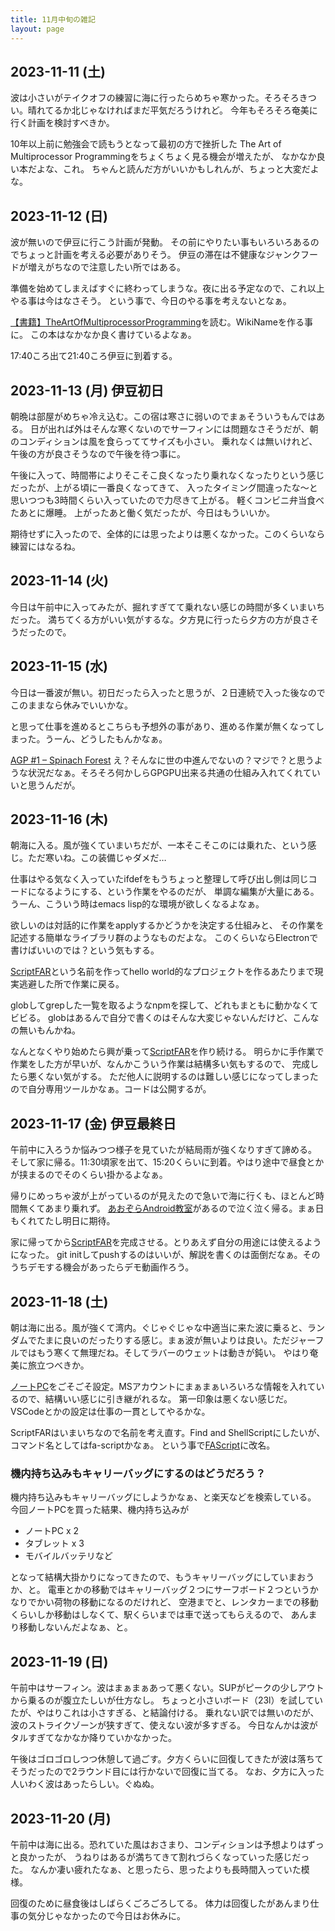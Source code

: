 ```yaml
---
title: 11月中旬の雑記
layout: page
---
```


## 2023-11-11 (土)

波は小さいがテイクオフの練習に海に行ったらめちゃ寒かった。そろそろきつい。晴れてるか北じゃなければまだ平気だろうけれど。
今年もそろそろ奄美に行く計画を検討すべきか。

10年以上前に勉強会で読もうとなって最初の方で挫折した The Art of Multiprocessor Programmingをちょくちょく見る機会が増えたが、
なかなか良い本だよな、これ。
ちゃんと読んだ方がいいかもしれんが、ちょっと大変だよな。

## 2023-11-12 (日)

波が無いので伊豆に行こう計画が発動。
その前にやりたい事もいろいろあるのでちょっと計画を考える必要がありそう。
伊豆の滞在は不健康なジャンクフードが増えがちなので注意したい所ではある。

準備を始めてしまえばすぐに終わってしまうな。夜に出る予定なので、これ以上やる事は今はなさそう。
という事で、今日のやる事を考えないとなぁ。

[【書籍】TheArtOfMultiprocessorProgramming](https://karino2.github.io/RandomThoughts/【書籍】TheArtOfMultiprocessorProgramming)を読む。WikiNameを作る事に。
この本はなかなか良く書けているよなぁ。

17:40ころ出て21:40ころ伊豆に到着する。

## 2023-11-13 (月) 伊豆初日

朝晩は部屋がめちゃ冷え込む。この宿は寒さに弱いのでまぁそういうもんではある。
日が出れば外はそんな寒くないのでサーフィンには問題なさそうだが、朝のコンディションは風を食らっててサイズも小さい。
乗れなくは無いけれど、午後の方が良さそうなので午後を待つ事に。

午後に入って、時間帯によりそこそこ良くなったり乗れなくなったりという感じだったが、上がる頃に一番良くなってきて、
入ったタイミング間違ったな〜と思いつつも3時間くらい入っていたので力尽きて上がる。
軽くコンビニ弁当食べたあとに爆睡。
上がったあと働く気だったが、今日はもういいか。

期待せずに入ったので、全体的には思ったよりは悪くなかった。このくらいなら練習にはなるね。

## 2023-11-14 (火)

今日は午前中に入ってみたが、掘れすぎてて乗れない感じの時間が多くいまいちだった。
満ちてくる方がいい気がするな。夕方見に行ったら夕方の方が良さそうだったので。

## 2023-11-15 (水)

今日は一番波が無い。初日だったら入ったと思うが、２日連続で入った後なのでこのままなら休みでいいかな。

と思って仕事を進めるとこちらも予想外の事があり、進める作業が無くなってしまった。うーん、どうしたもんかなぁ。

[AGP #1 – Spinach Forest](https://records.dodgson.org/2023/11/13/agp-1/) え？そんなに世の中進んでないの？マジで？と思うような状況だなぁ。そろそろ何かしらGPGPU出来る共通の仕組み入れてくれていいと思うんだが。

## 2023-11-16 (木)

朝海に入る。風が強くていまいちだが、一本そこそこのには乗れた、という感じ。ただ寒いね。この装備じゃダメだ…

仕事はやる気なく入っていたifdefをもうちょっと整理して呼び出し側は同じコードになるようにする、という作業をやるのだが、
単調な編集が大量にある。
うーん、こういう時はemacs lisp的な環境が欲しくなるよなぁ。

欲しいのは対話的に作業をapplyするかどうかを決定する仕組みと、
その作業を記述する簡単なライブラリ群のようなものだよな。
このくらいならElectronで書けばいいのでは？という気もする。

[ScriptFAR](https://karino2.github.io/RandomThoughts/ScriptFAR)という名前を作ってhello world的なプロジェクトを作るあたりまで現実逃避した所で作業に戻る。

globしてgrepした一覧を取るようなnpmを探して、どれもまともに動かなくてビビる。
globはあるんで自分で書くのはそんな大変じゃないんだけど、こんなの無いもんかね。

なんとなくやり始めたら興が乗って[ScriptFAR](https://karino2.github.io/RandomThoughts/ScriptFAR)を作り続ける。
明らかに手作業で作業をした方が早いが、なんかこういう作業は結構多い気もするので、
完成したら悪くない気がする。
ただ他人に説明するのは難しい感じになってしまったので自分専用ツールかなぁ。コードは公開するが。

## 2023-11-17 (金) 伊豆最終日

午前中に入ろうか悩みつつ様子を見ていたが結局雨が強くなりすぎて諦める。
そして家に帰る。11:30頃家を出て、15:20くらいに到着。やはり途中で昼食とかが挟まるのでそのくらい掛かるよなぁ。

帰りにめっちゃ波が上がっているのが見えたので急いで海に行くも、ほとんど時間無くてあまり乗れず。
[あおぞらAndroid教室](https://karino2.github.io/RandomThoughts/あおぞらAndroid教室)があるので泣く泣く帰る。まぁ日もくれてたし明日に期待。

家に帰ってから[ScriptFAR](https://karino2.github.io/RandomThoughts/ScriptFAR)を完成させる。とりあえず自分の用途には使えるようになった。
git initしてpushするのはいいが、解説を書くのは面倒だなぁ。そのうちデモする機会があったらデモ動画作ろう。

## 2023-11-18 (土)

朝は海に出る。風が強くて湾内。ぐじゃぐじゃな中適当に来た波に乗ると、ランダムでたまに良いのだったりする感じ。まぁ波が無いよりは良い。ただジャーフルではもう寒くて無理だね。そしてラバーのウェットは動きが鈍い。
やはり奄美に旅立つべきか。

[ノートPC](https://karino2.github.io/RandomThoughts/ノートPC)をごそごそ設定。MSアカウントにまぁまぁいろいろな情報を入れているので、結構いい感じに引き継がれるな。
第一印象は悪くない感じだ。
VSCodeとかの設定は仕事の一貫としてやるかな。

ScriptFARはいまいちなので名前を考え直す。Find and ShellScriptにしたいが、コマンド名としてはfa-scriptかなぁ。
という事で[FAScript](https://karino2.github.io/RandomThoughts/FAScript)に改名。

### 機内持ち込みもキャリーバッグにするのはどうだろう？

機内持ち込みもキャリーバッグにしようかなぁ、と楽天などを検索している。
今回ノートPCを買った結果、機内持ち込みが

- ノートPC x 2
- タブレット x 3
- モバイルバッテリなど

となって結構大掛かりになってきたので、もうキャリーバッグにしていまおうか、と。
電車とかの移動ではキャリーバッグ２つにサーフボード２つというかなりでかい荷物の移動になるのだけれど、
空港までと、レンタカーまでの移動くらいしか移動はしなくて、駅くらいまでは車で送ってもらえるので、
あんまり移動しないんだよなぁ、と。

## 2023-11-19 (日)

午前中はサーフィン。波はまぁまぁあって悪くない。SUPがピークの少しアウトから乗るのが腹立たしいが仕方なし。
ちょっと小さいボード（23l）を試していたが、やはりこれは小さすぎる、と結論付ける。
乗れない訳では無いのだが、波のストライクゾーンが狭すぎて、使えない波が多すぎる。
今日なんかは波がタルすぎてなかなか降りていかなかった。

午後はゴロゴロしつつ休憩して過ごす。夕方くらいに回復してきたが波は落ちてそうだったので2ラウンド目には行かないで回復に当てる。
なお、夕方に入った人いわく波はあったらしい。ぐぬぬ。

## 2023-11-20 (月)

午前中は海に出る。恐れていた風はおさまり、コンディションは予想よりはずっと良かったが、
うねりはあるが満ちてきて割れづらくなっていった感じだった。
なんか凄い疲れたなぁ、と思ったら、思ったよりも長時間入っていた模様。

回復のために昼食後はしばらくごろごろしてる。
体力は回復したがあんまり仕事の気分じゃなかったので今日はお休みに。